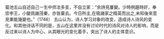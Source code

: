菊池五山自述自己一生中师法多变，不自立家：“余詩見屢變。少時例趨時好，奉崇李王，小變爲謝茂秦，亦皆棄去。今日所主,在吸諸家之精英而出之,未知後來意見果能幾變也。”（1746）
五山认为，诗人学习对象的改变，造成诗人诗风的变化。和其他诗话不同的是，五山在这里并没有讨论时代的诗风对诗人的影响，而是反过来以诗人为中心，从其眼光的变化着手，突出了诗人的主体意识。